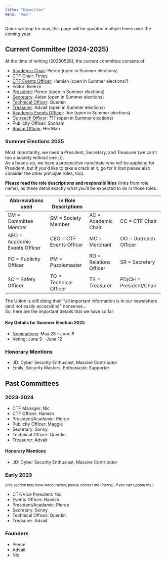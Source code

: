 ```yaml
---
title: "Committee"
menu: "main"
---
```


Quick writeup for now, this page will be updated multiple times over the coming year.

<!-- Would like to redo this page using partials and stuff, similar to how the events page is done -->

## Current Committee (2024-2025)

At the time of writing (20250528), the current committee consists of:

- [Academic Chair](https://accidental-crepe-70c.notion.site/academic-chair-role-description): Pierce (open in Summer elections)
- CTF Chair: Finley
- [CTF Events Officer](https://accidental-crepe-70c.notion.site/ctf-events-officer-role-description): Hamish (open in Summer elections?)
- Editor: Breeze
- [President](https://accidental-crepe-70c.notion.site/president-role-description): Pierce (open in Summer elections)
- [Secretary](https://accidental-crepe-70c.notion.site/secretary-role-description): Aidan (open in Summer elections)
- [Technical Officer](https://accidental-crepe-70c.notion.site/tech-officer-role-description): Quentin
- [Treasurer](https://accidental-crepe-70c.notion.site/treasurer-role-description): Advait (open in Summer elections)
- [Academic Events Officer](https://accidental-crepe-70c.notion.site/academic-events-officer-role-description): Joe (open in Summer elections)
- [Outreach Officer](https://accidental-crepe-70c.notion.site/outreach-officer-role-description): ??? (open in Summer elections)
- Publicity Officer: Shoham
- [Space Officer](https://accidental-crepe-70c.notion.site/space-officer-role-description): Hei Man

### Summer Elections 2025

Most importantly, we need a President, Secretary, and Treasurer (we can't run a society without one :}).\
As a heads-up, we have a prospective candidate who will be applying for President, but if you'd like to take a crack at it, go for it (but please also consider the other principle roles, too).

**Please read the role descriptions and responsibilities** (links from role name), as these detail exactly what you'll be expected to do in those roles.

| Abbreviations used | in Role Descriptions | | |
| --- | --- | --- | --- |
| CM = Committee Member | SM = Society Member | AC = Academic Chair | CC = CTF Chair |
| AEO = Academic Events Officer | CEO = CTF Events Officer | MC = Merchant | OO = Outreach Officer |
| PO = Publicity Officer | PM = Puzzlemaster | RO = Relations Officer | SR = Secretary |
| SO = Safety Officer | TO = Technical Officer | TS = Treasurer | PD/CH = President/Chair |

The Union is still doing their "all important information is in our newsletters (and not easily accessible)" nonsense...\
So, here are the important details that we have so far:

#### Key Details for Summer Election 2025

- [Nominations](https://vote.union.ic.ac.uk/stand.php?page=n): May 28 - June 6
- Voting: June 9 - June 12

### Honorary Mentions

- JD: Cyber Security Enthusiast, Massive Contributor
- Emily: Security Masters, Enthusiastic Supporter

## Past Committees

<!--
### 2024-2025

- Academic Chair: Pierce
- Academic Events Officer: Pierce (Joe from Summer Term)
- CTF Events Officer: Hamish
- Editor: Breeze
- President: Pierce
- Secretary: Aidan
- Technical Officer: Quentin
- Treasurer: Advait
- CTF Chair: Quentin (Finley from Summer Term)
- Outreach Officer: ??? (filled by Pierce)
- Publicity Officer: ??? (filled by Pierce)
- Space Officer: ??? (filled by Pierce)

#### Honorary Mentions

- JD: Cyber Security Enthusiast, Massive Contributor
- Emily: Security Masters, Enthusiastic Supporter

<!-- Have I put myself in here a bit too many times? Maybe I should just remove the roles that I filled in for from here?
-->

### 2023-2024

- CTF Manager: Nic
- CTF Officer: Hamish
- President/Academic: Pierce
- Publicity Officer: Maggie
- Secretary: Sonny
- Technical Officer: Quentin
- Treasurer: Advait

#### Honorary Mentions

- JD: Cyber Security Enthusiast, Massive Contributor

### Early 2023

<small>(this section may have inaccuracies, please contact me (Pierce), if you can update me.)</small>

- CTF/Vice President: Nic
- Events Officer: Hamish
- President/Academic: Pierce
- Secretary: Sonny
- Technical Officer: Quentin
- Treasurer: Advait

### Founders

- Pierce
- Advait
- Nic
